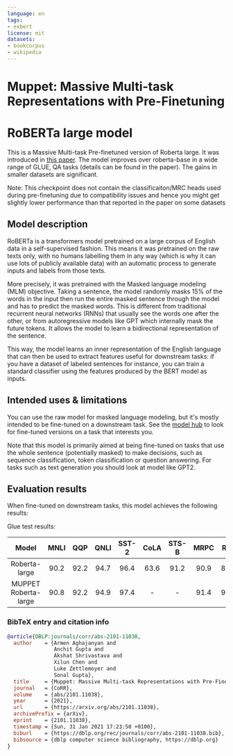 ```yaml
---
language: en
tags:
- exbert
license: mit
datasets:
- bookcorpus
- wikipedia
---
```


# Muppet: Massive Multi-task Representations with Pre-Finetuning
# RoBERTa large model

This is a Massive Multi-task Pre-finetuned version of Roberta large. It was introduced in
[this paper](https://arxiv.org/abs/2101.11038). The model improves over roberta-base in a wide range of GLUE, QA tasks (details can be found in the paper). The gains in
smaller datasets are significant. 

Note: This checkpoint does not contain the classificaiton/MRC heads used during pre-finetuning due to compatibility issues and hence you might get slightly lower performance than that reported in the paper on some datasets


## Model description

RoBERTa is a transformers model pretrained on a large corpus of English data in a self-supervised fashion. This means
it was pretrained on the raw texts only, with no humans labelling them in any way (which is why it can use lots of
publicly available data) with an automatic process to generate inputs and labels from those texts. 

More precisely, it was pretrained with the Masked language modeling (MLM) objective. Taking a sentence, the model
randomly masks 15% of the words in the input then run the entire masked sentence through the model and has to predict
the masked words. This is different from traditional recurrent neural networks (RNNs) that usually see the words one
after the other, or from autoregressive models like GPT which internally mask the future tokens. It allows the model to
learn a bidirectional representation of the sentence.

This way, the model learns an inner representation of the English language that can then be used to extract features
useful for downstream tasks: if you have a dataset of labeled sentences for instance, you can train a standard
classifier using the features produced by the BERT model as inputs.

## Intended uses & limitations

You can use the raw model for masked language modeling, but it's mostly intended to be fine-tuned on a downstream task.
See the [model hub](https://huggingface.co/models?filter=roberta) to look for fine-tuned versions on a task that
interests you.

Note that this model is primarily aimed at being fine-tuned on tasks that use the whole sentence (potentially masked)
to make decisions, such as sequence classification, token classification or question answering. For tasks such as text
generation you should look at model like GPT2.

## Evaluation results

When fine-tuned on downstream tasks, this model achieves the following results:

Glue test results:

| Model | MNLI | QQP  | QNLI | SST-2 | CoLA | STS-B | MRPC | RTE  | SQuAD|
|:----:|:----:|:----:|:----:|:-----:|:----:|:-----:|:----:|:----:|:----:|
|  Roberta-large    | 90.2 | 92.2 | 94.7 | 96.4  | 63.6 | 91.2  | 90.9 | 88.1 | 88.7|
|  MUPPET Roberta-large    | 90.8 | 92.2 | 94.9 | 97.4  | - | -  | 91.4 | 92.8 | 89.4|

### BibTeX entry and citation info

```bibtex
@article{DBLP:journals/corr/abs-2101-11038,
  author    = {Armen Aghajanyan and
               Anchit Gupta and
               Akshat Shrivastava and
               Xilun Chen and
               Luke Zettlemoyer and
               Sonal Gupta},
  title     = {Muppet: Massive Multi-task Representations with Pre-Finetuning},
  journal   = {CoRR},
  volume    = {abs/2101.11038},
  year      = {2021},
  url       = {https://arxiv.org/abs/2101.11038},
  archivePrefix = {arXiv},
  eprint    = {2101.11038},
  timestamp = {Sun, 31 Jan 2021 17:23:50 +0100},
  biburl    = {https://dblp.org/rec/journals/corr/abs-2101-11038.bib},
  bibsource = {dblp computer science bibliography, https://dblp.org}
}

```